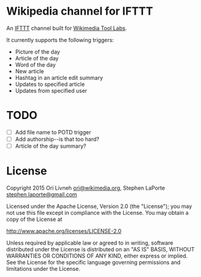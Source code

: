 # Wikipedia channel for IFTTT

An [IFTTT](https://ifttt.com/recipes) channel built for [Wikimedia Tool Labs](http://tools.wmflabs.org/).

It currently supports the following triggers:

 - Picture of the day
 - Article of the day
 - Word of the day
 - New article
 - Hashtag in an article edit summary
 - Updates to specified article
 - Updates from specified user

# TODO

 - [ ] Add file name to POTD trigger
 - [ ] Add authorship--is that too hard?
 - [ ] Article of the day summary?

# License

Copyright 2015 Ori Livneh <ori@wikimedia.org>,
               Stephen LaPorte <stephen.laporte@gmail.com>

Licensed under the Apache License, Version 2.0 (the "License");
you may not use this file except in compliance with the License.
You may obtain a copy of the License at

  http://www.apache.org/licenses/LICENSE-2.0

Unless required by applicable law or agreed to in writing, software
distributed under the License is distributed on an "AS IS" BASIS,
WITHOUT WARRANTIES OR CONDITIONS OF ANY KIND, either express or implied.
See the License for the specific language governing permissions and
limitations under the License.

